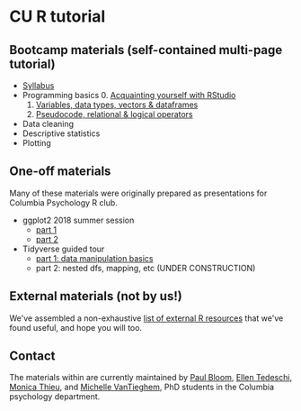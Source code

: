 # CU R tutorial

## Bootcamp materials (self-contained multi-page tutorial)

* [Syllabus](syllabus.html)
* Programming basics
    0. [Acquainting yourself with RStudio](1_programming/lessonPart0.html)
    1. [Variables, data types, vectors & dataframes](1_programming/lessonPart1.html)
    2. [Pseudocode, relational & logical operators](1_programming/lessonPart2.html)
* Data cleaning
* Descriptive statistics
* Plotting

## One-off materials

Many of these materials were originally prepared as presentations for Columbia Psychology R club.

* ggplot2 2018 summer session
  + [part 1](ggplot/Summer2018/ggplot_summer2018_part1.html)
  + [part 2](ggplot/Summer2018/ggplot_summer2018_part2.html)
* Tidyverse guided tour
  + [part 1: data manipulation basics](tidyverse_guide/tidyguide_1.html)
  + part 2: nested dfs, mapping, etc (UNDER CONSTRUCTION)

## External materials (not by us!)

We've assembled a non-exhaustive [list of external R resources](Resources/useful_websites.html) that we've found useful, and hope you will too.

## Contact

The materials within are currently maintained by [Paul Bloom](https://github.com/pab2163), [Ellen Tedeschi](https://github.com/etedeschi), [Monica Thieu](https://github.com/monicathieu), and [Michelle VanTieghem](https://github.com/mvantieghem), PhD students in the Columbia psychology department. 
